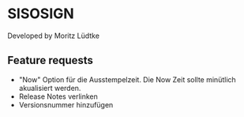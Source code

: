 # SISOSIGN

Developed by Moritz Lüdtke

## Feature requests
- "Now" Option für die Ausstempelzeit. Die Now Zeit sollte minütlich akualisiert werden.
- Release Notes verlinken
- Versionsnummer hinzufügen
